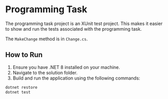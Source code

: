 # Programming Task

The programming task project is an XUnit test project. This makes it easier to show and run the tests associated with the programming task.

The `MakeChange` method is in `Change.cs`.


## How to Run

1. Ensure you have .NET 8 installed on your machine.
2. Navigate to the solution folder.
3. Build and run the application using the following commands:

```bash
dotnet restore
dotnet test
```
